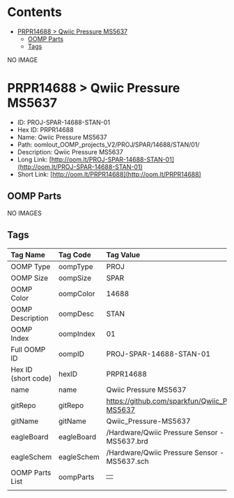 



Contents
========

* [PRPR14688 > Qwiic Pressure MS5637](#prpr14688--qwiic-pressure-ms5637)
	* [OOMP Parts](#oomp-parts)
	* [Tags](#tags)
  
NO IMAGE  
# PRPR14688 > Qwiic Pressure MS5637

- ID: PROJ-SPAR-14688-STAN-01
- Hex ID: PRPR14688
- Name: Qwiic Pressure MS5637
- Path: oomlout_OOMP_projects_V2/PROJ/SPAR/14688/STAN/01/
- Description: Qwiic Pressure MS5637
- Long Link: [http://oom.lt/PROJ-SPAR-14688-STAN-01](http://oom.lt/PROJ-SPAR-14688-STAN-01)
- Short Link: [http://oom.lt/PRPR14688](http://oom.lt/PRPR14688)

## OOMP Parts
  
NO IMAGES  
## Tags
  

|Tag Name|Tag Code|Tag Value|
| :--- | :--- | :--- |
|OOMP Type|oompType|PROJ|
|OOMP Size|oompSize|SPAR|
|OOMP Color|oompColor|14688|
|OOMP Description|oompDesc|STAN|
|OOMP Index|oompIndex|01|
|Full OOMP ID|oompID|PROJ-SPAR-14688-STAN-01|
|Hex ID (short code)|hexID|PRPR14688|
|name|name|Qwiic Pressure MS5637|
|gitRepo|gitRepo|https://github.com/sparkfun/Qwiic_Pressure-MS5637|
|gitName|gitName|Qwiic_Pressure-MS5637|
|eagleBoard|eagleBoard|/Hardware/Qwiic Pressure Sensor - MS5637.brd|
|eagleSchem|eagleSchem|/Hardware/Qwiic Pressure Sensor - MS5637.sch|
|OOMP Parts List|oompParts|<table><tr><td></td></tr></table>|
||||
